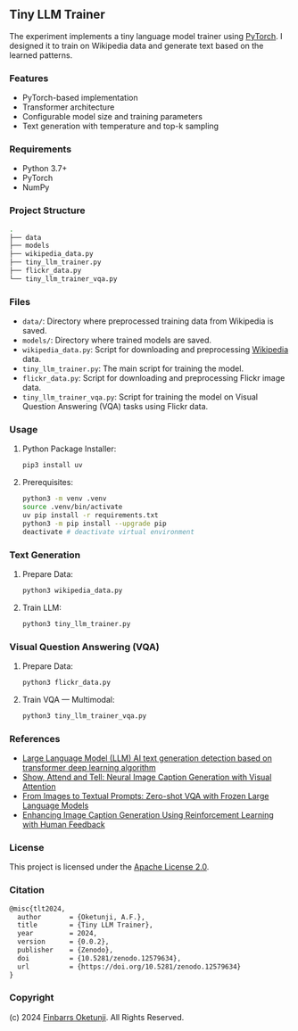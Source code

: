 ## Tiny LLM Trainer

The experiment implements a tiny language model trainer using [PyTorch](https://pytorch.org/). I designed it to train on Wikipedia data and generate text based on the learned patterns.

### Features

- PyTorch-based implementation
- Transformer architecture
- Configurable model size and training parameters
- Text generation with temperature and top-k sampling

### Requirements

- Python 3.7+
- PyTorch
- NumPy

### Project Structure

```sh
.
├── data
├── models
├── wikipedia_data.py
├── tiny_llm_trainer.py
├── flickr_data.py
└── tiny_llm_trainer_vqa.py
```

### Files

- `data/`: Directory where preprocessed training data from Wikipedia is saved.
- `models/`: Directory where trained models are saved.
- `wikipedia_data.py`: Script for downloading and preprocessing [Wikipedia](https://www.wikipedia.org) data.
- `tiny_llm_trainer.py`: The main script for training the model.
- `flickr_data.py`: Script for downloading and preprocessing Flickr image data.
- `tiny_llm_trainer_vqa.py`: Script for training the model on Visual Question Answering (VQA) tasks using Flickr data.

### Usage

1. Python Package Installer:

   ```sh
   pip3 install uv
   ```

2. Prerequisites:

   ```sh
   python3 -m venv .venv
   source .venv/bin/activate
   uv pip install -r requirements.txt
   python3 -m pip install --upgrade pip
   deactivate # deactivate virtual environment
   ```

### Text Generation

1. Prepare Data:

   ```sh
   python3 wikipedia_data.py
   ```

2. Train LLM:

   ```sh
   python3 tiny_llm_trainer.py
   ```

### Visual Question Answering (VQA)

1. Prepare Data:

   ```sh
   python3 flickr_data.py
   ```

2. Train VQA — Multimodal:

   ```sh
   python3 tiny_llm_trainer_vqa.py
   ```

### References

+ [Large Language Model (LLM) AI text generation detection based on transformer deep learning algorithm](https://arxiv.org/abs/2405.06652)
+ [Show, Attend and Tell: Neural Image Caption Generation with Visual Attention](https://arxiv.org/abs/1502.03044)
+ [From Images to Textual Prompts: Zero-shot VQA with Frozen Large Language Models](https://arxiv.org/abs/2212.10846)
+ [Enhancing Image Caption Generation Using Reinforcement Learning with Human Feedback](https://arxiv.org/abs/2403.06735)


### License

This project is licensed under the [Apache License 2.0](./LICENSE).

### Citation

```tex
@misc{tlt2024,
  author       = {Oketunji, A.F.},
  title        = {Tiny LLM Trainer},
  year         = 2024,
  version      = {0.0.2},
  publisher    = {Zenodo},
  doi          = {10.5281/zenodo.12579634},
  url          = {https://doi.org/10.5281/zenodo.12579634}
}
```

### Copyright

(c) 2024 [Finbarrs Oketunji](https://finbarrs.eu). All Rights Reserved.